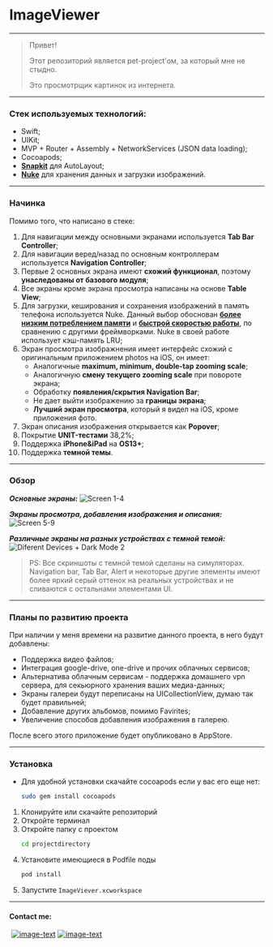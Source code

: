 # ImageViewer
___
>Привет!
>
>Этот репозиторий является pet-project'ом, за который мне не стыдно.
>
>Это просмотрщик картинок из интернета.
___
### Стек используемых технологий:
- Swift;
- UIKit;
- MVP + Router + Assembly + NetworkServices (JSON data loading);
- Cocoapods;
- [**Snapkit**](https://github.com/SnapKit/SnapKit) для AutoLayout;
- [**Nuke**](https://github.com/kean/Nuke#documentation) для хранения данных и загрузки изображений.
___
### Начинка
Помимо того, что написано в стеке:
1. Для навигации между основными экранами используется **Tab Bar Controller**;
2. Для навигации веред/назад по основным контроллерам используется **Navigation Controller**;
3. Первые 2 основных экрана имеют **схожий функционал**, поэтому **унаследованы от базового модуля**;
4. Все экраны кроме экрана просмотра написаны на основе **Table View**;
5. Для загрузки, кеширования и сохранения изображений в память телефона используется Nuke. Данный выбор обоснован [**более низким потреблением памяти**](https://medium.com/@binshakerr/image-caching-libraries-in-swift-bfcb9d7e7fe7) и [**быстрой скоростью работы**](https://github.com/kean/ImageFrameworksBenchmark), по сравнению с другими фреймворками. Nuke в своей работе использует кэш-память LRU;
6. Экран просмотра изображнения имеет интерфейс схожий с оригинальным приложением photos на iOS, он имеет:
    + Аналогичные **maximum, minimum, double-tap zooming scale**;
    + Аналогичную **смену текущего zooming scale** при повороте экрана;
    + Обработку **появления/скрытия Navigation Bar**;
    + Не дает выйти изображению за **границы экрана**;
    + **Лучший экран просмотра**, который я видел на iOS, кроме приложения фото.
7. Экран описания изображения открывается как **Popover**;
8. Покрытие **UNIT-тестами** 38,2%;
9. Поддержка **iPhone&iPad** на **OS13+**;
10. Поддержка **темной темы**.
___
### Обзор
***Основные экраны:***
![Screen 1-4](https://user-images.githubusercontent.com/48126703/153849221-e6c1b9f3-79cc-4d42-9f38-5571fc66b694.png)

***Экраны просмотра, добавления изображения и описания:***
![Screen 5-9](https://user-images.githubusercontent.com/48126703/153849176-bd133c2e-b003-4146-9ec1-dd1ff9d3300a.png)

***Различные экраны на разных устройствах с темной темой:***
![Diferent Devices + Dark Mode 2](https://user-images.githubusercontent.com/48126703/153849021-f67029e3-ca10-4c22-a444-4782d698709d.png)

>PS: Все скриншоты с темной темой сделаны на симуляторах. Navigation bar, Tab Bar, Alert и некоторые другие элементы имеют более яркий серый оттенок на реальных устройствах и не сливаются с остальнами элементами UI.
___
### Планы по развитию проекта

При наличии у меня времени на развитие данного проекта, в него будут добавлены:
+ Поддержка видео файлов;
+ Интеграция google-drive, one-drive и прочих облачных сервисов;
+ Альтернатива облачным сервисам - поддержка домашнего vpn сервера, для секьюрного хранения ваших медиа-данных;
+ Экраны галереи будут переписаны на UICollectionView, думаю так будет правильней;
+ Добавление других альбомов, помимо Favirites;
+ Увеличение способов добавления изображения в галерею.

После всего этого приложение будет опубликовано в AppStore.
___
### Установка
+ Для удобной установки скачайте cocoapods если у вас его еще нет:
    ```sh
    sudo gem install cocoapods
    ```
1. Клонируйте или скачайте репозиторий
2. Откройте терминал
3. Откройте папку с проектом 
    ```sh
    cd projectdirectory
    ```
4. Установите имеющиеся в Podfile поды
    ```sh
    pod install
    ```
5. Запустите `ImageViever.xcworkspace`
___
#### Contact me:
&nbsp;[![image-text](https://img.shields.io/badge/Gmail-D14836?style=for-the-badge&logo=gmail&logoColor=white)](https://mail.google.com/mail/#search/denmagg.work@gmail.com)&nbsp;[![image-text](https://img.shields.io/badge/Telegram-2CA5E0?style=for-the-badge&logo=telegram&logoColor=white)](https://t.me/denis99m)
